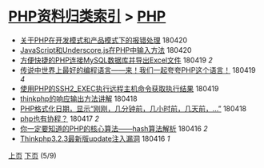[PHP资料归类索引](../README.md) > [PHP](PHP.md)
====
- [关于PHP在开发模式和产品模式下的报错处理](http://jkwz.applinzi.com/ittc/7094005763796370449.html#%E5%85%B3%E4%BA%8EPHP%E5%9C%A8%E5%BC%80%E5%8F%91%E6%A8%A1%E5%BC%8F%E5%92%8C%E4%BA%A7%E5%93%81%E6%A8%A1%E5%BC%8F%E4%B8%8B%E7%9A%84%E6%8A%A5%E9%94%99%E5%A4%84%E7%90%86) 180420  
- [JavaScript和Underscore.js在PHP中输入方法](http://jkwz.applinzi.com/ittc/7093955169966621712.html#JavaScript%E5%92%8CUnderscore.js%E5%9C%A8PHP%E4%B8%AD%E8%BE%93%E5%85%A5%E6%96%B9%E6%B3%95) 180420  
- [方便快捷的PHP连接MySQL数据库并导出Excel文件](http://jkwz.applinzi.com/ittc/7093738939565474822.html#%E6%96%B9%E4%BE%BF%E5%BF%AB%E6%8D%B7%E7%9A%84PHP%E8%BF%9E%E6%8E%A5MySQL%E6%95%B0%E6%8D%AE%E5%BA%93%E5%B9%B6%E5%AF%BC%E5%87%BAExcel%E6%96%87%E4%BB%B6) 180419 *2* 
- [传说中世界上最好的编程语言——来！我们一起夸夸PHP这个语言！](http://jkwz.applinzi.com/ittc/7093614991100085264.html#%E4%BC%A0%E8%AF%B4%E4%B8%AD%E4%B8%96%E7%95%8C%E4%B8%8A%E6%9C%80%E5%A5%BD%E7%9A%84%E7%BC%96%E7%A8%8B%E8%AF%AD%E8%A8%80%E2%80%94%E2%80%94%E6%9D%A5%EF%BC%81%E6%88%91%E4%BB%AC%E4%B8%80%E8%B5%B7%E5%A4%B8%E5%A4%B8PHP%E8%BF%99%E4%B8%AA%E8%AF%AD%E8%A8%80%EF%BC%81) 180419 *4* 
- [使用PHP的SSH2_EXEC执行远程主机命令获取执行结果](http://jkwz.applinzi.com/ittc/7093361739305583627.html#%E4%BD%BF%E7%94%A8PHP%E7%9A%84SSH2_EXEC%E6%89%A7%E8%A1%8C%E8%BF%9C%E7%A8%8B%E4%B8%BB%E6%9C%BA%E5%91%BD%E4%BB%A4%E8%8E%B7%E5%8F%96%E6%89%A7%E8%A1%8C%E7%BB%93%E6%9E%9C) 180419  
- [thinkphp的响应输出方法讲解](http://jkwz.applinzi.com/ittc/7093325646107509777.html#thinkphp%E7%9A%84%E5%93%8D%E5%BA%94%E8%BE%93%E5%87%BA%E6%96%B9%E6%B3%95%E8%AE%B2%E8%A7%A3) 180418  
- [PHP格式化日期，显示“刚刚，几分钟前，几小时前，几天前，...”](http://jkwz.applinzi.com/ittc/7093231187378308112.html#PHP%E6%A0%BC%E5%BC%8F%E5%8C%96%E6%97%A5%E6%9C%9F%EF%BC%8C%E6%98%BE%E7%A4%BA%E2%80%9C%E5%88%9A%E5%88%9A%EF%BC%8C%E5%87%A0%E5%88%86%E9%92%9F%E5%89%8D%EF%BC%8C%E5%87%A0%E5%B0%8F%E6%97%B6%E5%89%8D%EF%BC%8C%E5%87%A0%E5%A4%A9%E5%89%8D%EF%BC%8C...%E2%80%9D) 180418  
- [php也有协程？](http://jkwz.applinzi.com/ittc/7092884276343473158.html#php%E4%B9%9F%E6%9C%89%E5%8D%8F%E7%A8%8B%EF%BC%9F) 180417 *2* 
- [你一定要知道的PHP的核心算法——hash算法解析](http://jkwz.applinzi.com/ittc/7092607048355415056.html#%E4%BD%A0%E4%B8%80%E5%AE%9A%E8%A6%81%E7%9F%A5%E9%81%93%E7%9A%84PHP%E7%9A%84%E6%A0%B8%E5%BF%83%E7%AE%97%E6%B3%95%E2%80%94%E2%80%94hash%E7%AE%97%E6%B3%95%E8%A7%A3%E6%9E%90) 180416 *2* 
- [Thinkphp3.2.3最新版update注入漏洞](http://jkwz.applinzi.com/ittc/7092627622855181322.html#Thinkphp3.2.3%E6%9C%80%E6%96%B0%E7%89%88update%E6%B3%A8%E5%85%A5%E6%BC%8F%E6%B4%9E) 180416 *1* 


 [上页](PHP6.md) [下页](PHP4.md)          (5/9)